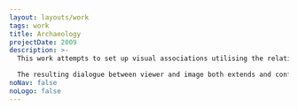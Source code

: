 ```yaml
---
layout: layouts/work
tags: work
title: Archaeology
projectDate: 2009
description: >-
  This work attempts to set up visual associations utilising the relationship between artefact, display and the photograph.

  The resulting dialogue between viewer and image both extends and confounds conventional readings of museum displays or archaeological photography and alludes to alternative imaginary narratives.
noNav: false
noLogo: false
---
```

